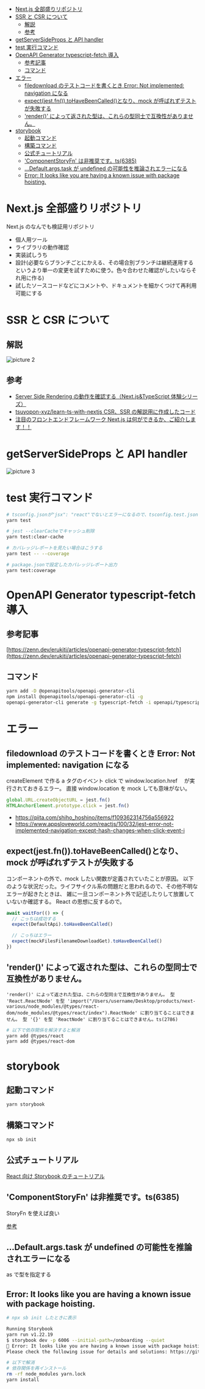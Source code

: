<!-- TOC -->

- [Next.js 全部盛りリポジトリ](#nextjs-全部盛りリポジトリ)
- [SSR と CSR について](#ssr-と-csr-について)
  - [解説](#解説)
  - [参考](#参考)
- [getServerSideProps と API handler](#getserversideprops-と-api-handler)
- [test 実行コマンド](#test-実行コマンド)
- [OpenAPI Generator typescript-fetch 導入](#openapi-generator-typescript-fetch-導入)
  - [参考記事](#参考記事)
  - [コマンド](#コマンド)
- [エラー](#エラー)
  - [filedownload のテストコードを書くとき Error: Not implemented: navigation になる](#filedownload-のテストコードを書くとき-error-not-implemented-navigation-になる)
  - [expect(jest.fn()).toHaveBeenCalled()となり、mock が呼ばれずテストが失敗する](#expectjestfntohavebeencalledとなりmock-が呼ばれずテストが失敗する)
  - ['render()' によって返された型は、これらの型同士で互換性がありません。](#render-によって返された型はこれらの型同士で互換性がありません)
- [storybook](#storybook)
  - [起動コマンド](#起動コマンド)
  - [構築コマンド](#構築コマンド)
  - [公式チュートリアル](#公式チュートリアル)
  - ['ComponentStoryFn' は非推奨です。ts(6385)](#componentstoryfn-は非推奨ですts6385)
  - [...Default.args.task が undefined の可能性を推論されエラーになる](#defaultargstask-が-undefined-の可能性を推論されエラーになる)
  - [Error: It looks like you are having a known issue with package hoisting.](#error-it-looks-like-you-are-having-a-known-issue-with-package-hoisting)

<!-- /TOC -->

# Next.js 全部盛りリポジトリ

Next.js のなんでも検証用リポジトリ

- 個人用ツール
- ライブラリの動作確認
- 実装試しうち
- 設計(必要ならブランチごとにかえる、その場合別ブランチは継続運用するというより単一の変更を試すために使う。色々合わせた確認がしたいならそれ用に作る)
- 試したソースコードなどにコメントや、ドキュメントを細かくつけて再利用可能にする

# SSR と CSR について

## 解説

![picture 2](images/659787ee4a767393d85aeb376ec3501bf4a214ff73f3f03e94a0730858c5aa7c.png)

## 参考

- [Server Side Rendering の動作を確認する（Next.js&TypeScript 体験シリーズ）](https://www.youtube.com/watch?v=zYebf1dk6P0)
- [tsuyopon-xyz/learn-ts-with-nextjs CSR、SSR の解説用に作成したコード](https://github.com/tsuyopon-xyz/learn-ts-with-nextjs/pull/1/files)
- [注目のフロントエンドフレームワーク Next.js は何ができるか、ご紹介します！！](https://www.youtube.com/watch?v=DdfB0LWXuGI)

# getServerSideProps と API handler

![picture 3](images/0c2942e6849b388b7ae05f8633fd530b52e80349e107875967eabd070cf2a6f4.png)

# test 実行コマンド

```bash
# tsconfig.jsonが"jsx": "react"でないとエラーになるので、tsconfig.test.jsonで対応
yarn test

# jest --clearCacheでキャッシュ削除
yarn test:clear-cache

# カバレッジレポートを見たい場合はこうする
yarn test -- --coverage

# package.jsonで設定したカバレッジレポート出力
yarn test:coverage
```

# OpenAPI Generator typescript-fetch 導入

## 参考記事

[https://zenn.dev/erukiti/articles/openapi-generator-typescript-fetch](https://zenn.dev/erukiti/articles/openapi-generator-typescript-fetch)

## コマンド

```bash
yarn add -D @openapitools/openapi-generator-cli
npm install @openapitools/openapi-generator-cli -g
openapi-generator-cli generate -g typescript-fetch -i openapi/typescript-fetch.yaml  -o openapi/client --additional-properties=modelPropertyNaming=camelCase,supportsES6=true,withInterfaces=true,typescriptThreePlus=true
```

# エラー

## filedownload のテストコードを書くとき Error: Not implemented: navigation になる

createElement で作る a タグのイベント click で window.location.href 　が実行されておきるエラー。
直接 window.location を mock しても意味がない。

```ts
global.URL.createObjectURL = jest.fn()
HTMLAnchorElement.prototype.click = jest.fn()
```

- https://qiita.com/shiho_hoshino/items/f109362314756a556922
- https://www.appsloveworld.com/reactjs/100/32/jest-error-not-implemented-navigation-except-hash-changes-when-click-event-i

## expect(jest.fn()).toHaveBeenCalled()となり、mock が呼ばれずテストが失敗する

コンポーネントの外で、mock したい関数が定義されていたことが原因。
以下のような状況だった。ライフサイクル系の問題だと思われるので、その他不明なエラーが起きたときは、
雑に一旦コンポーネント外で記述したりして放置していないか確認する。
React の思想に反するので。

```ts
await waitFor(() => {
  // こっちは成功する
  expect(DefaultApi).toHaveBeenCalled()

  // こっちはエラー
  expect(mockFilesFilenameDownloadGet).toHaveBeenCalled()
})
```

## 'render()' によって返された型は、これらの型同士で互換性がありません。

`'render()' によって返された型は、これらの型同士で互換性がありません。 型 'React.ReactNode' を型 'import("/Users/username/Desktop/products/next-various/node_modules/@types/react-dom/node_modules/@types/react/index").ReactNode' に割り当てることはできません。 型 '{}' を型 'ReactNode' に割り当てることはできません。ts(2786)`

```bash
# 以下で依存関係を解決すると解消
yarn add @types/react
yarn add @types/react-dom
```

# storybook

## 起動コマンド

```bash
yarn storybook
```

## 構築コマンド

```bash
npx sb init
```

## 公式チュートリアル

[React 向け Storybook のチュートリアル](https://storybook.js.org/tutorials/intro-to-storybook/react/ja/get-started/)

## 'ComponentStoryFn' は非推奨です。ts(6385)

StoryFn を使えば良い

[参考](https://qiita.com/KokiSakano/items/a6e291b6292f025bd037)

## ...Default.args.task が undefined の可能性を推論されエラーになる

as で型を指定する

## Error: It looks like you are having a known issue with package hoisting.

```bash
# npx sb init したときに表示

Running Storybook
yarn run v1.22.19
$ storybook dev -p 6006 --initial-path=/onboarding --quiet
🔴 Error: It looks like you are having a known issue with package hoisting.
Please check the following issue for details and solutions: https://github.com/storybookjs/storybook/issues/22431#issuecomment-1630086092
```

```bash
# 以下で解消
# 依存関係を再インストール
rm -rf node_modules yarn.lock
yarn install
```
